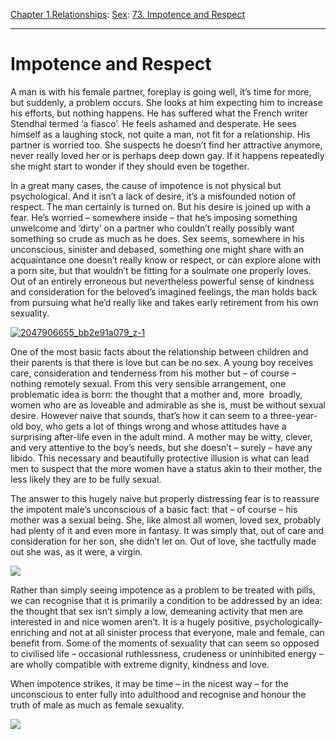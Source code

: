 [Chapter 1.Relationships](https://www.theschooloflife.com/thebookoflife/category/relationships/): [Sex](https://www.theschooloflife.com/thebookoflife/category/relationships/sex/): [73. Impotence and Respect](https://www.theschooloflife.com/thebookoflife/impotence-and-respect/)

* * *

# Impotence and Respect

A man is with his female partner, foreplay is going well, it’s time for more, but suddenly, a problem occurs. She looks at him expecting him to increase his efforts, but nothing happens. He has suffered what the French writer Stendhal termed ‘a fiasco’. He feels ashamed and desperate. He sees himself as a laughing stock, not quite a man, not fit for a relationship. His partner is worried too. She suspects he doesn’t find her attractive anymore, never really loved her or is perhaps deep down gay. If it happens repeatedly she might start to wonder if they should even be together.

In a great many cases, the cause of impotence is not physical but psychological. And it isn’t a lack of desire, it’s a misfounded notion of respect. The man certainly is turned on. But his desire is joined up with a fear. He’s worried – somewhere inside – that he’s imposing something unwelcome and ‘dirty’ on a partner who couldn’t really possibly want something so crude as much as he does. Sex seems, somewhere in his unconscious, sinister and debased, something one might share with an acquaintance one doesn’t really know or respect, or can explore alone with a porn site, but that wouldn’t be fitting for a soulmate one properly loves. Out of an entirely erroneous but nevertheless powerful sense of kindness and consideration for the beloved’s imagined feelings, the man holds back from pursuing what he’d really like and takes early retirement from his own sexuality.

[![2047906655_bb2e91a079_z-1](https://www.theschooloflife.com/thebookoflife/wp-content/uploads/2016/11/2047906655_bb2e91a079_z-1.jpg)](http://www.thebookoflife.org/wp-content/uploads/2016/11/2047906655_bb2e91a079_z-1.jpg)

One of the most basic facts about the relationship between children and their parents is that there is love but can be no sex. A young boy receives care, consideration and tenderness from his mother but – of course – nothing remotely sexual. From this very sensible arrangement, one problematic idea is born: the thought that a mother and, more &nbsp;broadly, women who are as loveable and admirable as she is, must be without sexual desire. However naive that sounds, that’s how it can seem to a three-year-old boy, who gets a lot of things wrong and whose attitudes have a surprising after-life even in the adult mind. A mother may be witty, clever, and very attentive to the boy’s needs, but she doesn’t – surely – have any libido. This necessary and beautifully protective illusion is what can lead men to suspect that the more women have a status akin to their mother, the less likely they are to be fully sexual.

The answer to this hugely naive but properly distressing fear is to reassure the impotent male’s unconscious of a basic fact: that – of course – his mother was a sexual being. She, like almost all women, loved sex, probably had plenty of it and even more in fantasy. It was simply that, out of care and consideration for her son, she didn’t let on. Out of love, she tactfully made out she was, as it were, a virgin.

![](http://66.media.tumblr.com/204f27e6ffc67b2bc427593ebd243876/tumblr_nhrq00YNEU1rb6373o7_500.jpg)

Rather than simply seeing impotence as a problem to be treated with pills, we can recognise that it is primarily a condition to be addressed by an idea: the thought that sex isn’t simply a low, demeaning activity that men are interested in and nice women aren’t. It is a hugely positive, psychologically-enriching and not at all sinister process that everyone, male and female, can benefit from. Some of the moments of&nbsp;sexuality that can seem so opposed to civilised life – occasional ruthlessness, crudeness or uninhibited energy – are wholly compatible with extreme dignity, kindness and love.

When impotence strikes, it may be time – in the nicest way – for the unconscious to enter fully into adulthood and recognise and honour the truth of male as much as female sexuality.

[![](https://img.youtube.com/vi/NEhSbUwHqFI/0.jpg)](https://www.youtube.com/embed/NEhSbUwHqFI '')
